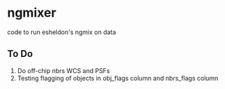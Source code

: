 # ngmixer
code to run esheldon's ngmix on data

To Do
-----

1. Do off-chip nbrs WCS and PSFs
2. Testing flagging of objects in obj_flags column and nbrs_flags column